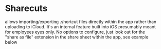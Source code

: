 # Sharecuts
allows importing/exporting .shortcut files directly within the app rather than uploading to iCloud. It's an internal feature built into iOS presumably meant for employees eyes only. No options to configure, just look out for the "share as file" extension in the share sheet within the app, see example below 
